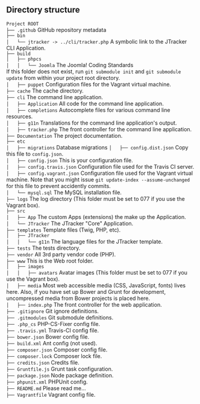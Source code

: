 ## Directory structure

`Project ROOT`<br />
`├── .github` GitHub repository metadata<br />
`├── bin`<br />
`│   └── jtracker -> ../cli/tracker.php` A symbolic link to the JTracker CLI Application.<br />
`├── build`<br />
`│   ├── phpcs`<br />
`│   │   └── Joomla` The Joomla! Coding Standards<br />If this folder does not exist, run `git submodule init` and `git submodule update` from within your project root directory.<br />
`│   ├── puppet` Configuration files for the Vagrant virtual machine.<br />
`├── cache` The cache directory.<br />
`├── cli` The command line application.<br />
`│   ├── Application` All code for the command line application.<br />
`│   ├── completions` Autocomplete files for various command line resources.<br />
`│   ├── g11n` Translations for the command line application's output.<br />
`│   ├── tracker.php` The front controller for the command line application.<br />
`├── Documentation` The project documentation.<br />
`├── etc`<br />
`│   ├── migrations` Database migrations
`│   ├── config.dist.json` Copy this file to `config.json`.<br />
`│   ├── config.json` This is your configuration file.<br />
`│   ├── config.travis.json` Configuration file used for the Travis CI server.<br />
`│   ├── config.vagrant.json` Configuration file used for the Vagrant virtual machine. Note that you might issue `git update-index --assume-unchanged` for this file to prevent accidently commits.<br />
`│   └── mysql.sql` The MySQL installation file.<br />
`├── logs` The log directory (This folder must be set to 077 if you use the Vagrant box).<br />
`├── src`<br />
`│   ├── App` The custom Apps (extensions) the make up the Application.<br />
`│   └── JTracker` The JTracker "Core" Application.<br />
`├── templates` Template files (Twig, PHP, etc).<br />
`│   ├── JTracker`<br />
`│   │   └── g11n` The language files for the JTracker template.<br />
`├── tests` The tests directory.<br />
`├── vendor` All 3rd party vendor code (PHP).<br />
`├── www` This is the Web root folder.<br />
`│   ├── images`<br />
`│   │   ├── avatars` Avatar images (This folder must be set to 077 if you use the Vagrant box).<br />
`│   ├── media` Most web accessible media (CSS, JavaScript, fonts) lives here. Also, if you have set up Bower and Grunt for development, uncompressed media from Bower projects is placed here.<br />
`│   ├── index.php` The front controller for the web application.<br />
`├── .gitignore` Git ignore definitions.<br />
`├── .gitmodules` Git submodule definitions.<br />
`├── .php_cs` PHP-CS-Fixer config file.<br />
`├── .travis.yml` Travis-CI config file.<br />
`├── bower.json` Bower config file.<br />
`├── build.xml` Ant config (not used).<br />
`├── composer.json` Composer config file.<br />
`├── composer.lock` Composer lock file.<br />
`├── credits.json` Credits file.<br />
`├── Gruntfile.js` Grunt task configuration.<br />
`├── package.json` Node package definition.<br />
`├── phpunit.xml` PHPUnit config.<br />
`├── README.md` Please read me...<br />
`├── Vagrantfile` Vagrant config file.<br />
